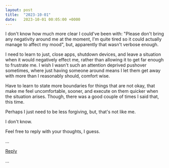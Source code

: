 ```yaml
---
layout: post
title:  "2023-10-01"
date:   2023-10-01 00:05:00 +0000
---
```


I don't know how much more clear I could've been with: "Please don't bring any negativity around me at the moment, I'm quite tired so it could actually manage to affect my mood", but, apparently that wasn't verbose enough.

I need to learn to just, close apps, shutdown devices, and leave a situation when it would negatively effect me, rather than allowing it to get far enough to frustrate me. 
I wish I wasn't such an attention deprived pushover sometimes, where just having someone around means I let them get away with more than I reasonably should, comfort wise.

Have to learn to state more boundaries for things that are not okay, that make me feel uncomfortable, sooner, and execute on them quicker when the situation arises. Though, there was a good couple of times I said that, this time.

Perhaps I just need to be less forgiving, but, that's not like me.

I don't know.

Feel free to reply with your thoughts, I guess.

...

<a href="mailto:TheNovimatrem@protonmail.ch?subject=RE%3A%20Social%20post%20-%202023-10-01">Reply</a>

...

